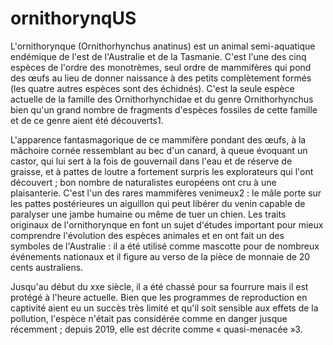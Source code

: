 # ornithorynqUS

L'ornithorynque (Ornithorhynchus anatinus) est un animal semi-aquatique endémique de l'est de l'Australie et de la Tasmanie. C'est l'une des cinq espèces de l'ordre des monotrèmes, seul ordre de mammifères qui pond des œufs au lieu de donner naissance à des petits complètement formés (les quatre autres espèces sont des échidnés). C'est la seule espèce actuelle de la famille des Ornithorhynchidae et du genre Ornithorhynchus bien qu'un grand nombre de fragments d'espèces fossiles de cette famille et de ce genre aient été découverts1.

L'apparence fantasmagorique de ce mammifère pondant des œufs, à la mâchoire cornée ressemblant au bec d'un canard, à queue évoquant un castor, qui lui sert à la fois de gouvernail dans l'eau et de réserve de graisse, et à pattes de loutre a fortement surpris les explorateurs qui l'ont découvert ; bon nombre de naturalistes européens ont cru à une plaisanterie. C'est l'un des rares mammifères venimeux2 : le mâle porte sur les pattes postérieures un aiguillon qui peut libérer du venin capable de paralyser une jambe humaine ou même de tuer un chien. Les traits originaux de l'ornithorynque en font un sujet d'études important pour mieux comprendre l'évolution des espèces animales et en ont fait un des symboles de l'Australie : il a été utilisé comme mascotte pour de nombreux événements nationaux et il figure au verso de la pièce de monnaie de 20 cents australiens.

Jusqu'au début du xxe siècle, il a été chassé pour sa fourrure mais il est protégé à l'heure actuelle. Bien que les programmes de reproduction en captivité aient eu un succès très limité et qu'il soit sensible aux effets de la pollution, l'espèce n'était pas considérée comme en danger jusque récemment ; depuis 2019, elle est décrite comme « quasi-menacée »3.
